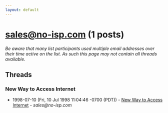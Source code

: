 ```yaml
---
layout: default
---
```


# sales@no-isp.com (1 posts)

_Be aware that many list participants used multiple email addresses over their time active on the list. As such this page may not contain all threads available._

## Threads

### New Way to Access Internet
+ 1998-07-10 (Fri, 10 Jul 1998 11:04:46 -0700 (PDT)) - [New Way to Access Internet](/archive/1998/07/87f93226d3331cb90abac3b9c33043fdfe7b371299b70f86183ec50765820177) - _sales@no-isp.com_

